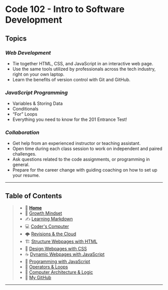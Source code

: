 # Code 102 - Intro to Software Development

## **Topics**

### *Web Development*

* Tie together HTML, CSS, and JavaScript in an interactive web page.
* Use the same tools utilized by professionals across the tech industry, right on your own laptop.
* Learn the benefits of version control with Git and GitHub.

### *JavaScript Programming*

* Variables & Storing Data
* Conditionals
* “For” Loops
* Everything you need to know for the 201 Entrance Test!

### *Collaboration*

* Get help from an experienced instructor or teaching assistant.
* Open time during each class session to work on independent and paired challenges.
* Ask questions related to the code assignments, or programming in general.
* Prepare for the career change with guiding coaching on how to set up your resume.

_____

## Table of Contents

> * 🏡 [**Home**](https://mistidinzy.github.io/ReadingNotes/)
> * 💭 [Growth Mindset](/growthmindset.md)
> * ✍️ [Learning Markdown](/learningmarkdown.md)
> * 💻 [Coder's Computer](/coderscomputer.md)
> * 🌩️ [Revisions & the Cloud](/revisionscloud.md)
> * 🏗️ [Structure Webpages with HTML](/structure.md)
> * 🎨 [Design Webpages with CSS](/designcss.md)
> * ☕ [Dynamic Webpages with JavaScript](/dynamicjava.md)
> * 🌵 [Programming with JavaScript](/programjs.md)
> * 🤖 [Operators & Loops](/operloops.md)
> * 🧮 [Computer Architecture & Logic](/comparchlogic.md)
> * 🐙 [My GitHub](https://github.com/mistidinzy)

_____


